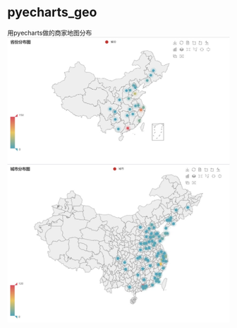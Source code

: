 # pyecharts_geo
用pyecharts做的商家地图分布
![image](https://github.com/LYY-y/pyecharts_geo/blob/master/img/%E7%9C%81%E4%BB%BD%E5%9B%BE.jpg)
![image](https://github.com/LYY-y/pyecharts_geo/blob/master/img/%E5%9F%8E%E5%B8%82%E5%9B%BE.jpg)
